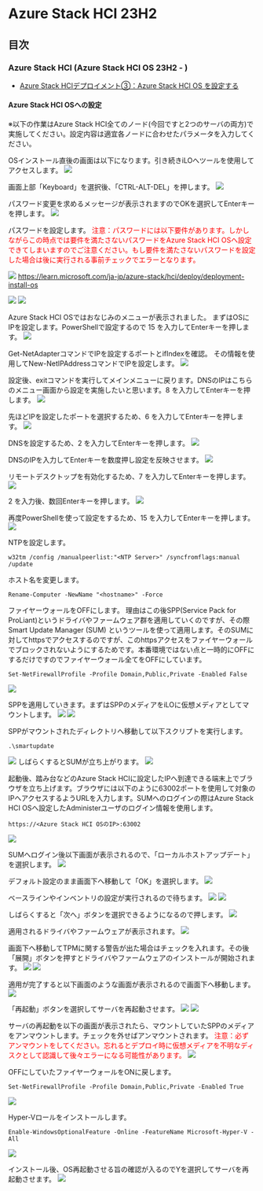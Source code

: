 # Azure Stack HCI 23H2


## 目次
### Azure Stack HCI (Azure Stack HCI OS 23H2 - )
- [Azure Stack HCIデプロイメント③：Azure Stack HCI OS を設定する](../installation03)  


#### Azure Stack HCI OSへの設定
※以下の作業はAzure Stack HCI全てのノード(今回ですと2つのサーバの両方)で実施してください。設定内容は適宜各ノードに合わせたパラメータを入力してください。

OSインストール直後の画面は以下になります。引き続きiLOへツールを使用してアクセスします。
![](pics/00.PNG)

画面上部「Keyboard」を選択後、「CTRL-ALT-DEL」を押します。
![](pics/01.PNG)

パスワード変更を求めるメッセージが表示されますのでOKを選択してEnterキーを押します。
![](pics/02.PNG)

パスワードを設定します。
<span style="color:red;">注意：パスワードには以下要件があります。しかしながらこの時点では要件を満たさないパスワードをAzure Stack HCI OSへ設定できてしまいますのでご注意ください。もし要件を満たさないパスワードを設定した場合は後に実行される事前チェックでエラーとなります。</span>

![](pics/password.PNG)
https://learn.microsoft.com/ja-jp/azure-stack/hci/deploy/deployment-install-os

![](pics/03.PNG)
![](pics/04.PNG)

Azure Stack HCI OSではおなじみのメニューが表示されました。
まずはOSにIPを設定します。PowerShellで設定するので 15 を入力してEnterキーを押します。
![](pics/05.PNG)

Get-NetAdapterコマンドでIPを設定するポートとifIndexを確認。
その情報を使用してNew-NetIPAddressコマンドでIPを設定します。
![](pics/06.PNG)

設定後、exitコマンドを実行してメインメニューに戻ります。DNSのIPはこちらのメニュー画面から設定を実施したいと思います。8 を入力してEnterキーを押します。
![](pics/08.PNG)

先ほどIPを設定したポートを選択するため、6 を入力してEnterキーを押します。
![](pics/07.PNG)

DNSを設定するため、2 を入力してEnterキーを押します。
![](pics/09.PNG)

DNSのIPを入力してEnterキーを数度押し設定を反映させます。
![](pics/11.PNG)

リモートデスクトップを有効化するため、7 を入力してEnterキーを押します。
![](pics/12.PNG)

2 を入力後、数回Enterキーを押します。
![](pics/14.PNG)

再度PowerShellを使って設定をするため、15 を入力してEnterキーを押します。
![](pics/16.PNG)

NTPを設定します。
```
w32tm /config /manualpeerlist:"<NTP Server>" /syncfromflags:manual /update
```
ホスト名を変更します。
```
Rename-Computer -NewName "<hostname>" -Force
```

ファイヤーウォールをOFFにします。
理由はこの後SPP(Service Pack for ProLiant)というドライバやファームウェア群を適用していくのですが、その際Smart Update Manager (SUM) というツールを使って適用します。そのSUMに対してhttpsでアクセスするのですが、このhttpsアクセスをファイヤーウォールでブロックされないようにするためです。本番環境ではない点と一時的にOFFにするだけですのでファイヤーウォール全てをOFFにしています。
```
Set-NetFirewallProfile -Profile Domain,Public,Private -Enabled False
```
![](pics/17.PNG)

SPPを適用していきます。まずはSPPのメディアをiLOに仮想メディアとしてマウントします。
![](pics/18.PNG)
![](pics/19.PNG)

SPPがマウントされたディレクトリへ移動して以下スクリプトを実行します。
```
.\smartupdate
```
![](pics/20.PNG)
しばらくするとSUMが立ち上がります。
![](pics/21.PNG)

起動後、踏み台などのAzure Stack HCIに設定したIPへ到達できる端末上でブラウザを立ち上げます。ブラウザには以下のように63002ポートを使用して対象のIPへアクセスするようURLを入力します。SUMへのログインの際はAzure Stack HCI OSへ設定したAdministerユーザのログイン情報を使用します。
```
https://<Azure Stack HCI OSのIP>:63002
```
![](pics/22.PNG)

SUMへログイン後以下画面が表示されるので、「ローカルホストアップデート」を選択します。
![](pics/23.PNG)

デフォルト設定のまま画面下へ移動して「OK」を選択します。
![](pics/24.PNG)

ベースラインやインベントリの設定が実行されるので待ちます。
![](pics/25.PNG)
![](pics/26.PNG)

しばらくすると「次へ」ボタンを選択できるようになるので押します。
![](pics/27.PNG)

適用されるドライバやファームウェアが表示されます。
![](pics/28.PNG)

画面下へ移動してTPMに関する警告が出た場合はチェックを入れます。その後「展開」ボタンを押すとドライバやファームウェアのインストールが開始されます。
![](pics/29.PNG)
![](pics/30.PNG)

適用が完了すると以下画面のような画面が表示されるので画面下へ移動します。
![](pics/31.PNG)

「再起動」ボタンを選択してサーバを再起動させます。
![](pics/32.PNG)
![](pics/33.PNG)

サーバの再起動を以下の画面が表示されたら、マウントしていたSPPのメディアをアンマウントします。チェックを外せばアンマウントされます。
<span style="color:red;">注意：必ずアンマウントをしてください。忘れるとデプロイ時に仮想メディアを不明なディスクとして認識して後々エラーになる可能性があります。</span>
![](pics/34.PNG)

OFFにしていたファイヤーウォールをONに戻します。
```
Set-NetFirewallProfile -Profile Domain,Public,Private -Enabled True
```
![](pics/35.PNG)

Hyper-Vロールをインストールします。
```
Enable-WindowsOptionalFeature -Online -FeatureName Microsoft-Hyper-V -All
```
![](pics/36.PNG)

インストール後、OS再起動させる旨の確認が入るのでYを選択してサーバを再起動させます。
![](pics/37.PNG)
